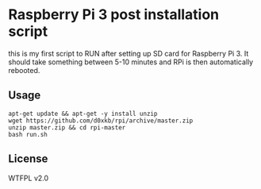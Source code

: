 Raspberry Pi 3 post installation script
=======================================

this is my first script to RUN after setting up SD card for Raspberry Pi 3. It should take something between 5-10 minutes and RPi is then automatically rebooted.

Usage
-----
````
apt-get update && apt-get -y install unzip
wget https://github.com/d0xkb/rpi/archive/master.zip
unzip master.zip && cd rpi-master
bash run.sh
````

License
-----
WTFPL v2.0
